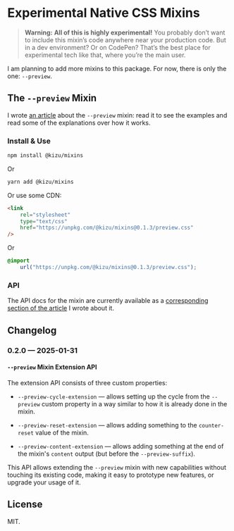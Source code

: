 # Experimental Native CSS Mixins

> **Warning:**
> **All of this is highly experimental!** You probably don’t want to include this mixin’s code anywhere near your production code. But in a dev environment? Or on CodePen? That’s the best place for experimental tech like that, where you’re the main user.

I am planning to add more mixins to this package. For now, there is only the one: `--preview`.

## The `--preview` Mixin

I wrote [an article](https://kizu.dev/preview-mixin/) about the `--preview` mixin: read it to see the examples and read some of the explanations over how it works.

### Install & Use

```sh
npm install @kizu/mixins
```

Or

```sh
yarn add @kizu/mixins
```

Or use some CDN:

```HTML
<link
	rel="stylesheet"
	type="text/css"
	href="https://unpkg.com/@kizu/mixins@0.1.3/preview.css"
/>
```

Or

```CSS
@import
	url("https://unpkg.com/@kizu/mixins@0.1.3/preview.css");
```

### API

The API docs for the mixin are currently available as a [corresponding section of the article](https://kizu.dev/preview-mixin/preview-mixin/#mixins-api) I wrote about it.

## Changelog

### 0.2.0 — 2025-01-31

#### `--preview` Mixin Extension API

The extension API consists of three custom properties:

- `--preview-cycle-extension` — allows setting up the cycle from the `--preview` custom property in a way similar to how it is already done in the mixin.

- `--preview-reset-extension` — allows adding something to the `counter-reset` value of the mixin.

- `--preview-content-extension` — allows adding something at the end of the mixin's `content` output (but before the `--preview-suffix`).

This API allows extending the `--preview` mixin with new capabilities without touching its existing code, making it easy to prototype new features, or upgrade your usage of it.

## License

MIT.
